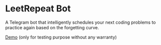 # LeetRepeat Bot
A Telegram bot that intelligently schedules your next coding problems to practice again based on the forgetting curve.

[Demo](http://t.me/LeetRepeatBot) (only for testing purpose without any warranty)
